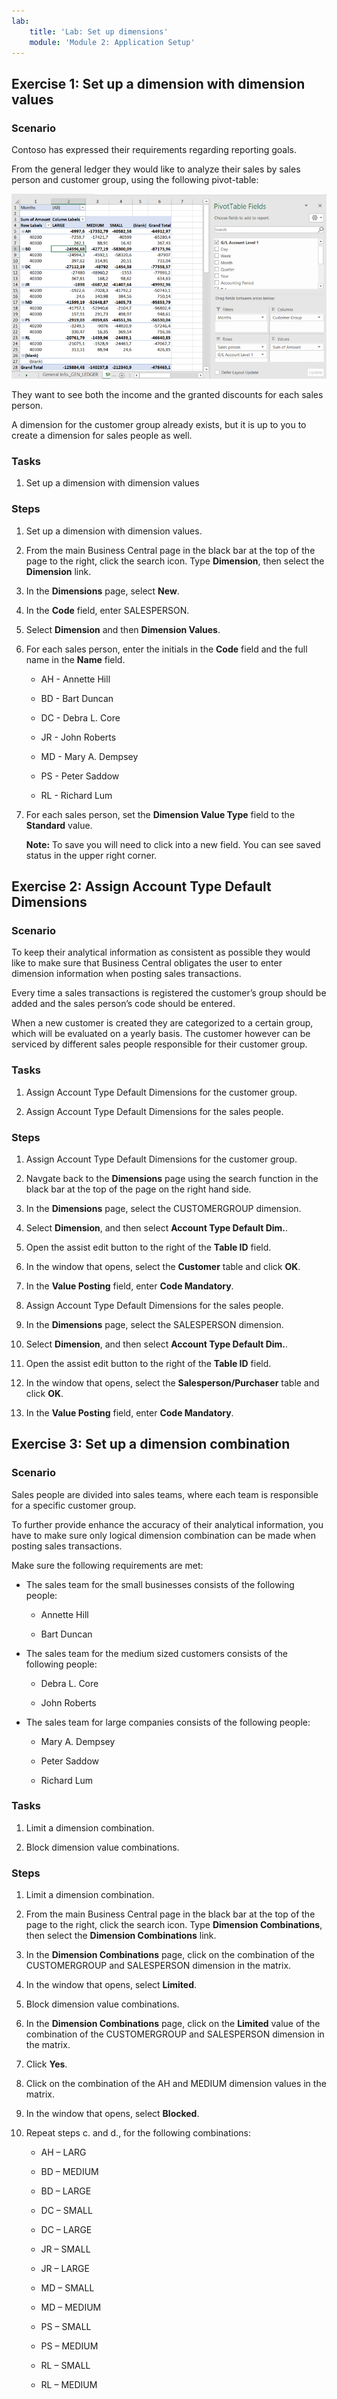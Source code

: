 ```yaml
---
lab:
    title: 'Lab: Set up dimensions'
    module: 'Module 2: Application Setup'
---
```


## Exercise 1: Set up a dimension with dimension values

### Scenario

Contoso has expressed their requirements regarding reporting goals.

From the general ledger they would like to analyze their sales by sales person
and customer group, using the following pivot-table:

![Pivot Table](media/lab2_3_pivot_table.png)

They want to see both the income and the granted discounts for each sales
person.

A dimension for the customer group already exists, but it is up to you to create
a dimension for sales people as well.

### Tasks

1.  Set up a dimension with dimension values

### Steps

1.  Set up a dimension with dimension values.
   
2.  From the main Business Central page in the black bar at the top of the page to the right, click the search icon. Type **Dimension**, then select the **Dimension** link.

3.  In the **Dimensions** page, select **New**.

4.  In the **Code** field, enter SALESPERSON.

5.  Select **Dimension** and then **Dimension Values**.

6.  For each sales person, enter the initials in the **Code** field and the full name in the **Name** field.

    -   AH - Annette Hill

    -   BD - Bart Duncan

    -   DC - Debra L. Core

    -   JR - John Roberts

    -   MD - Mary A. Dempsey

    -   PS - Peter Saddow

    -   RL - Richard Lum

7.  For each sales person, set the **Dimension Value Type** field to the
    **Standard** value.

    **Note:** To save you will need to click into a new field. You can see saved status in the upper right corner.

## Exercise 2: Assign Account Type Default Dimensions

### Scenario

To keep their analytical information as consistent as possible they would like
to make sure that Business Central obligates the user to enter dimension
information when posting sales transactions.

Every time a sales transactions is registered the customer’s group should be
added and the sales person’s code should be entered.

When a new customer is created they are categorized to a certain group, which
will be evaluated on a yearly basis. The customer however can be serviced by
different sales people responsible for their customer group.

### Tasks

1.  Assign Account Type Default Dimensions for the customer group.

2.  Assign Account Type Default Dimensions for the sales people.

### Steps

1.  Assign Account Type Default Dimensions for the customer group.

2.  Navgate back to the **Dimensions** page using the search function in the black bar at the top of the page on the right hand side.

3.  In the **Dimensions** page, select the CUSTOMERGROUP dimension.

4.  Select **Dimension**, and then select **Account Type Default Dim.**.

5.  Open the assist edit button to the right of the **Table ID** field.

6.  In the window that opens, select the **Customer** table and click
    **OK**.

7.  In the **Value Posting** field, enter **Code Mandatory**.

8.  Assign Account Type Default Dimensions for the sales people.

9.  In the **Dimensions** page, select the SALESPERSON dimension.

10. Select **Dimension**, and then select **Account Type Default Dim.**.

11. Open the assist edit button to the right of the **Table ID** field.

12. In the window that opens, select the **Salesperson/Purchaser** table and
    click **OK**.

13. In the **Value Posting** field, enter **Code Mandatory**.

## Exercise 3: Set up a dimension combination

### Scenario

Sales people are divided into sales teams, where each team is responsible for a
specific customer group.

To further provide enhance the accuracy of their analytical information, you
have to make sure only logical dimension combination can be made when posting
sales transactions.

Make sure the following requirements are met:

-   The sales team for the small businesses consists of the following people:

    -   Annette Hill

    -   Bart Duncan

-   The sales team for the medium sized customers consists of the following
    people:

    -   Debra L. Core

    -   John Roberts

-   The sales team for large companies consists of the following people:

    -   Mary A. Dempsey

    -   Peter Saddow

    -   Richard Lum

### Tasks

1.  Limit a dimension combination.

2.  Block dimension value combinations.

### Steps

1.  Limit a dimension combination.

2.  From the main Business Central page in the black bar at the top of the page to the right, click the search icon. Type **Dimension Combinations**, then select the **Dimension Combinations** link.

3.  In the **Dimension Combinations** page, click on the combination of the
    CUSTOMERGROUP and SALESPERSON dimension in the matrix.

4.  In the window that opens, select **Limited**.

5.  Block dimension value combinations.

6.  In the **Dimension Combinations** page, click on the **Limited** value
    of the combination of the CUSTOMERGROUP and SALESPERSON dimension in the
    matrix.

7.  Click **Yes**.

8.  Click on the combination of the AH and MEDIUM dimension values in the
    matrix.

9.  In the window that opens, select **Blocked**.

10. Repeat steps c. and d., for the following combinations:

    -   AH – LARG

    -   BD – MEDIUM

    -   BD – LARGE

    -   DC – SMALL

    -   DC – LARGE

    -   JR – SMALL

    -   JR – LARGE

    -   MD – SMALL

    -   MD – MEDIUM

    -   PS – SMALL

    -   PS – MEDIUM

    -   RL – SMALL

    -   RL – MEDIUM

